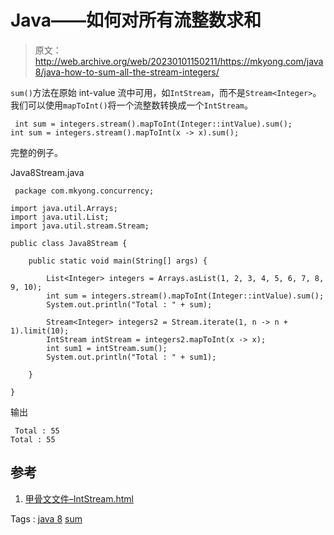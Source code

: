 # Java——如何对所有流整数求和

> 原文：<http://web.archive.org/web/20230101150211/https://mkyong.com/java8/java-how-to-sum-all-the-stream-integers/>

`sum()`方法在原始 int-value 流中可用，如`IntStream`，而不是`Stream<Integer>`。我们可以使用`mapToInt()`将一个流整数转换成一个`IntStream`。

```
 int sum = integers.stream().mapToInt(Integer::intValue).sum();
int sum = integers.stream().mapToInt(x -> x).sum(); 
```

完整的例子。

Java8Stream.java

```
 package com.mkyong.concurrency;

import java.util.Arrays;
import java.util.List;
import java.util.stream.Stream;

public class Java8Stream {

    public static void main(String[] args) {

        List<Integer> integers = Arrays.asList(1, 2, 3, 4, 5, 6, 7, 8, 9, 10);
        int sum = integers.stream().mapToInt(Integer::intValue).sum();
        System.out.println("Total : " + sum);

        Stream<Integer> integers2 = Stream.iterate(1, n -> n + 1).limit(10);
        IntStream intStream = integers2.mapToInt(x -> x);
        int sum1 = intStream.sum();
        System.out.println("Total : " + sum1);

    }

} 
```

输出

```
 Total : 55
Total : 55 
```

## 参考

1.  [甲骨文文件–IntStream.html](http://web.archive.org/web/20210817092447/https://docs.oracle.com/javase/8/docs/api/java/util/stream/IntStream.html)

Tags : [java 8](http://web.archive.org/web/20210817092447/https://mkyong.com/tag/java-8/) [sum](http://web.archive.org/web/20210817092447/https://mkyong.com/tag/sum/)<input type="hidden" id="mkyong-current-postId" value="14838">
